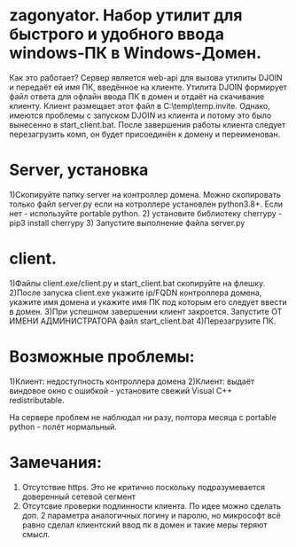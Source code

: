 # zagonyator. Набор утилит для быстрого и удобного ввода windows-ПК в Windows-Домен.
Как это работает? Сервер является web-api для вызова утилиты DJOIN и передаёт ей имя ПК, введённое на клиенте. Утилита DJOIN формирует файл ответа для офлайн ввода ПК в домен и отдаёт на скачивание клиенту.
Клиент размещает этот файл в C:\temp\temp.invite. Однако, имеются проблемы с запуском DJOIN из клиента и потому это было вынесенно в start_client.bat. После завершения работы клиента следует перезагрузить комп, он будет присоединён к домену и переименован.


# Server, установка
1)Скопируйте папку server на контроллер домена. Можно скопировать только файл server.py если на котроллере установлен python3.8+. Если нет - используйте portable python.
2) установите библиотеку cherrypy - pip3 install cherrypy
3) Запустите выполнение файла server.py

# client.
1)Файлы client.exe/client.py и start_client.bat скопируйте на флешку.
2)После запуска client.exe укажите ip/FQDN контроллера домена, укажите имя домена и укажите имя ПК под которым его следует ввести в домен.
3)При успешном завершении клиент закроется. Запустите ОТ ИМЕНИ АДМИНИСТРАТОРА файл start_client.bat
4)Перезагрузите ПК.

# Возможные проблемы:
1)Клиент: недоступность контроллера домена
2)Клиент: выдаёт виндовое окно с ошибкой - установите свежий Visual C++ redistributable.

На сервере проблем не наблюдал ни разу, полтора месяца с portable python - полёт нормальный.
# Замечания:
1) Отсутствие https. Это не критично поскольку подразумевается доверенный сетевой сегмент
2) Отсутсвие проверки подлинности клиента. По идее можно сделать доп. 2 параметра аналогичных логину и паролю, но микрософт всё равно сделал клиентский ввод пк в домен и такие меры теряют смысл.

